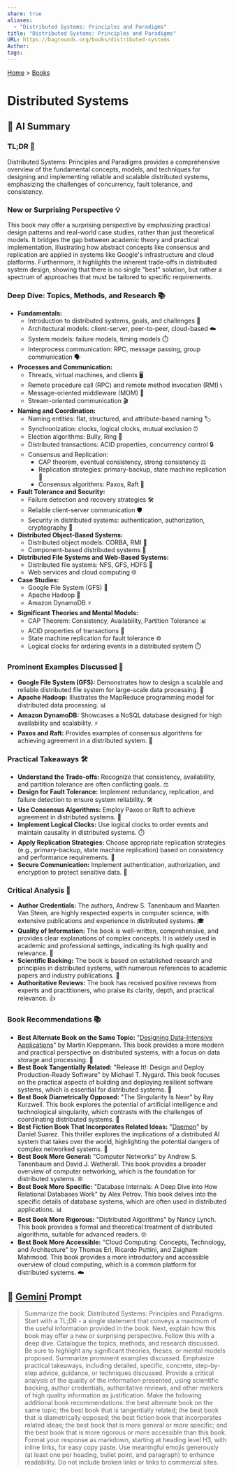 ```yaml
---
share: true
aliases:
  - "Distributed Systems: Principles and Paradigms"
title: "Distributed Systems: Principles and Paradigms"
URL: https://bagrounds.org/books/distributed-systems
Author: 
tags: 
---
```

[Home](../index.md) > [Books](./index.md)  
# Distributed Systems  
## 🤖 AI Summary  
### **TL;DR** 🚀  
Distributed Systems: Principles and Paradigms provides a comprehensive overview of the fundamental concepts, models, and techniques for designing and implementing reliable and scalable distributed systems, emphasizing the challenges of concurrency, fault tolerance, and consistency.  
  
### **New or Surprising Perspective** 💡  
This book may offer a surprising perspective by emphasizing practical design patterns and real-world case studies, rather than just theoretical models. It bridges the gap between academic theory and practical implementation, illustrating how abstract concepts like consensus and replication are applied in systems like Google's infrastructure and cloud platforms. Furthermore, it highlights the inherent trade-offs in distributed system design, showing that there is no single "best" solution, but rather a spectrum of approaches that must be tailored to specific requirements.  
  
### **Deep Dive: Topics, Methods, and Research** 📚  
* **Fundamentals:**  
    * Introduction to distributed systems, goals, and challenges 🎯  
    * Architectural models: client-server, peer-to-peer, cloud-based ☁️  
    * System models: failure models, timing models ⏱️  
    * Interprocess communication: RPC, message passing, group communication 🗣️  
* **Processes and Communication:**  
    * Threads, virtual machines, and clients 🖥️  
    * Remote procedure call (RPC) and remote method invocation (RMI) 📞  
    * Message-oriented middleware (MOM) 📨  
    * Stream-oriented communication 🎬  
* **Naming and Coordination:**  
    * Naming entities: flat, structured, and attribute-based naming 🏷️  
    * Synchronization: clocks, logical clocks, mutual exclusion ⏰  
    * Election algorithms: Bully, Ring 👑  
    * Distributed transactions: ACID properties, concurrency control 🔒  
    * Consensus and Replication:  
        * CAP theorem, eventual consistency, strong consistency ⚖️  
        * Replication strategies: primary-backup, state machine replication 🔄  
        * Consensus algorithms: Paxos, Raft 🤝  
* **Fault Tolerance and Security:**  
    * Failure detection and recovery strategies 🛠️  
    * Reliable client-server communication 🛡️  
    * Security in distributed systems: authentication, authorization, cryptography 🔑  
* **Distributed Object-Based Systems:**  
    * Distributed object models: CORBA, RMI 🧰  
    * Component-based distributed systems 🧩  
* **Distributed File Systems and Web-Based Systems:**  
    * Distributed file systems: NFS, GFS, HDFS 📁  
    * Web services and cloud computing 🌐  
* **Case Studies:**  
    * Google File System (GFS) 📂  
    * Apache Hadoop 🐘  
    * Amazon DynamoDB ⚡  
* **Significant Theories and Mental Models:**  
    * CAP Theorem: Consistency, Availability, Partition Tolerance 📊  
    * ACID properties of transactions 🧪  
    * State machine replication for fault tolerance ⚙️  
    * Logical clocks for ordering events in a distributed system ⏱️  
  
### **Prominent Examples Discussed** 📝  
* **Google File System (GFS):** Demonstrates how to design a scalable and reliable distributed file system for large-scale data processing. 🏢  
* **Apache Hadoop:** Illustrates the MapReduce programming model for distributed data processing. 📊  
* **Amazon DynamoDB:** Showcases a NoSQL database designed for high availability and scalability. ⚡  
* **Paxos and Raft:** Provides examples of consensus algorithms for achieving agreement in a distributed system. 🤝  
  
### **Practical Takeaways** 🛠️  
* **Understand the Trade-offs:** Recognize that consistency, availability, and partition tolerance are often conflicting goals. ⚖️  
* **Design for Fault Tolerance:** Implement redundancy, replication, and failure detection to ensure system reliability. 🛠️  
* **Use Consensus Algorithms:** Employ Paxos or Raft to achieve agreement in distributed systems. 🤝  
* **Implement Logical Clocks:** Use logical clocks to order events and maintain causality in distributed systems. ⏱️  
* **Apply Replication Strategies:** Choose appropriate replication strategies (e.g., primary-backup, state machine replication) based on consistency and performance requirements. 🔄  
* **Secure Communication:** Implement authentication, authorization, and encryption to protect sensitive data. 🔑  
  
### **Critical Analysis** 🧐  
* **Author Credentials:** The authors, Andrew S. Tanenbaum and Maarten Van Steen, are highly respected experts in computer science, with extensive publications and experience in distributed systems. 🎓  
* **Quality of Information:** The book is well-written, comprehensive, and provides clear explanations of complex concepts. It is widely used in academic and professional settings, indicating its high quality and relevance. 💯  
* **Scientific Backing:** The book is based on established research and principles in distributed systems, with numerous references to academic papers and industry publications. 🔬  
* **Authoritative Reviews:** The book has received positive reviews from experts and practitioners, who praise its clarity, depth, and practical relevance. 👍  
  
### **Book Recommendations** 📚  
* **Best Alternate Book on the Same Topic:** "[Designing Data-Intensive Applications](./designing-data-intensive-applications.md)" by Martin Kleppmann. This book provides a more modern and practical perspective on distributed systems, with a focus on data storage and processing. 🔄  
* **Best Book Tangentially Related:** "Release It!: Design and Deploy Production-Ready Software" by Michael T. Nygard. This book focuses on the practical aspects of building and deploying resilient software systems, which is essential for distributed systems. 🚀  
* **Best Book Diametrically Opposed:** "The Singularity Is Near" by Ray Kurzweil. This book explores the potential of artificial intelligence and technological singularity, which contrasts with the challenges of coordinating distributed systems. 🤖  
* **Best Fiction Book That Incorporates Related Ideas:** "[Daemon](./daemon.md)" by Daniel Suarez. This thriller explores the implications of a distributed AI system that takes over the world, highlighting the potential dangers of complex networked systems. 👾  
* **Best Book More General:** "Computer Networks" by Andrew S. Tanenbaum and David J. Wetherall. This book provides a broader overview of computer networking, which is the foundation for distributed systems. 🌐  
* **Best Book More Specific:** "Database Internals: A Deep Dive into How Relational Databases Work" by Alex Petrov. This book delves into the specific details of database systems, which are often used in distributed applications. 📊  
* **Best Book More Rigorous:** "Distributed Algorithms" by Nancy Lynch. This book provides a formal and theoretical treatment of distributed algorithms, suitable for advanced readers. 🤓  
* **Best Book More Accessible:** "Cloud Computing: Concepts, Technology, and Architecture" by Thomas Erl, Ricardo Puttini, and Zaigham Mahmood. This book provides a more introductory and accessible overview of cloud computing, which is a common platform for distributed systems. ☁️  
  
## 💬 [Gemini](https://gemini.google.com) Prompt  
> Summarize the book: Distributed Systems: Principles and Paradigms. Start with a TL;DR - a single statement that conveys a maximum of the useful information provided in the book. Next, explain how this book may offer a new or surprising perspective. Follow this with a deep dive. Catalogue the topics, methods, and research discussed. Be sure to highlight any significant theories, theses, or mental models proposed. Summarize prominent examples discussed. Emphasize practical takeaways, including detailed, specific, concrete, step-by-step advice, guidance, or techniques discussed. Provide a critical analysis of the quality of the information presented, using scientific backing, author credentials, authoritative reviews, and other markers of high quality information as justification. Make the following additional book recommendations: the best alternate book on the same topic; the best book that is tangentially related; the best book that is diametrically opposed; the best fiction book that incorporates related ideas; the best book that is more general or more specific; and the best book that is more rigorous or more accessible than this book. Format your response as markdown, starting at heading level H3, with inline links, for easy copy paste. Use meaningful emojis generously (at least one per heading, bullet point, and paragraph) to enhance readability. Do not include broken links or links to commercial sites.